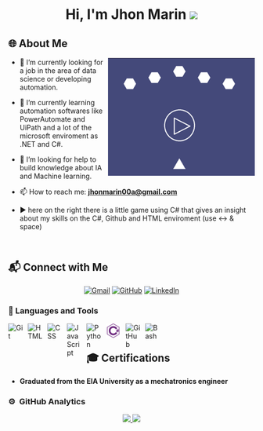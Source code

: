 <h1 align="center">Hi, I'm Jhon Marin  <img src="https://media.giphy.com/media/hvRJCLFzcasrR4ia7z/giphy.gif" width="35"></h1>


## 🌐 About Me

<a href="https://jhon-marin.github.io/MiniGame-Portfolio/">
  <img align="right" src="https://github.com/Jhon-Marin/MiniGame-Portfolio/blob/main/ImagenMuestraFF.png" width="300">
</a>

- 🔭 I’m currently looking for a job in the area of data science or developing automation.
- 🌱 I’m currently learning automation softwares like PowerAutomate and UiPath and a lot of the microsoft enviroment as .NET and C#.
- 🤔 I’m looking for help to build knowledge about IA and Machine learning.
- 📫 How to reach me: **jhonmarin00a@gmail.com**
  
- ▶️ here on the right there is a little game using C# that gives an insight about my skills on the C#, Github and HTML enviroment (use ↔️ & space)
<br clear="right"/>

## 📬 Connect with Me

<p align="center">
  <a href="mailto:jhonmarin00a@gmail.com"><img src="https://img.shields.io/badge/Gmail-D14836?style=for-the-badge&logo=gmail&logoColor=white" alt="Gmail"/></a>
  <a href="https://github.com/Jhon-Marin"><img src="https://img.shields.io/badge/GitHub-100000?style=for-the-badge&logo=github&logoColor=white" alt="GitHub"/></a>
  <a href="https://www.linkedin.com/in/jhon-fernando-marin-arbelaez-13204a237/"><img src="https://img.shields.io/badge/LinkedIn-%230A66C2.svg?style=for-the-badge&logo=linkedin&logoColor=white" alt="LinkedIn"/></a>
</p>

### 🧰 Languages and Tools

<img align="left" alt="Git" width="30px" style="padding-right:10px;" src="https://cdn.jsdelivr.net/gh/devicons/devicon/icons/git/git-original.svg" />
<img align="left" alt="HTML" width="30px" style="padding-right:10px;" src="https://cdn.jsdelivr.net/gh/devicons/devicon/icons/html5/html5-plain.svg" />
<img align="left" alt="CSS" width="30px" style="padding-right:10px;" src="https://cdn.jsdelivr.net/gh/devicons/devicon/icons/css3/css3-plain.svg" />
<img align="left" alt="JavaScript" width="30px" style="padding-right:10px;" src="https://cdn.jsdelivr.net/gh/devicons/devicon/icons/javascript/javascript-plain.svg" />
<img align="left" alt="Python" width="30px" style="padding-right:10px;" src="https://cdn.jsdelivr.net/gh/devicons/devicon/icons/python/python-plain.svg" />
<img align="left" alt="C#" width="30px" style="padding-right:10px;" src="https://github.com/devicons/devicon/blob/v2.16.0/icons/csharp/csharp-line.svg" />
<img align="left" alt="GitHub" width="30px" style="padding-right:10px;" src="https://cdn.jsdelivr.net/gh/devicons/devicon/icons/github/github-original.svg" />
<img align="left" alt="Bash" width="30px" style="padding-right:10px;" src="https://cdn.jsdelivr.net/gh/devicons/devicon/icons/bash/bash-original.svg" />
<br />

#
## 🎓 Certifications

- **Graduated from the EIA University as a mechatronics engineer**

### ⚙️ &nbsp;GitHub Analytics

<p align="center">
<a href="https://github.com/Jhon-Marin">
  <img height="180em" src="https://github-readme-stats-eight-theta.vercel.app/api?username=Jhon-Marin&show_icons=true&theme=algolia&include_all_commits=true&count_private=true"/>
  <img height="180em" src="https://github-readme-stats-eight-theta.vercel.app/api/top-langs/?username=Jhon-Marin&layout=compact&langs_count=8&theme=algolia"/>
</a>
</p>

